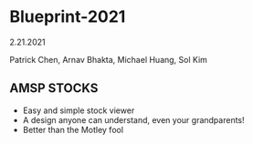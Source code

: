 # Blueprint-2021
2.21.2021

Patrick Chen, Arnav Bhakta, Michael Huang, Sol Kim

## AMSP STOCKS
- Easy and simple stock viewer
- A design anyone can understand, even your grandparents!
- Better than the Motley fool
